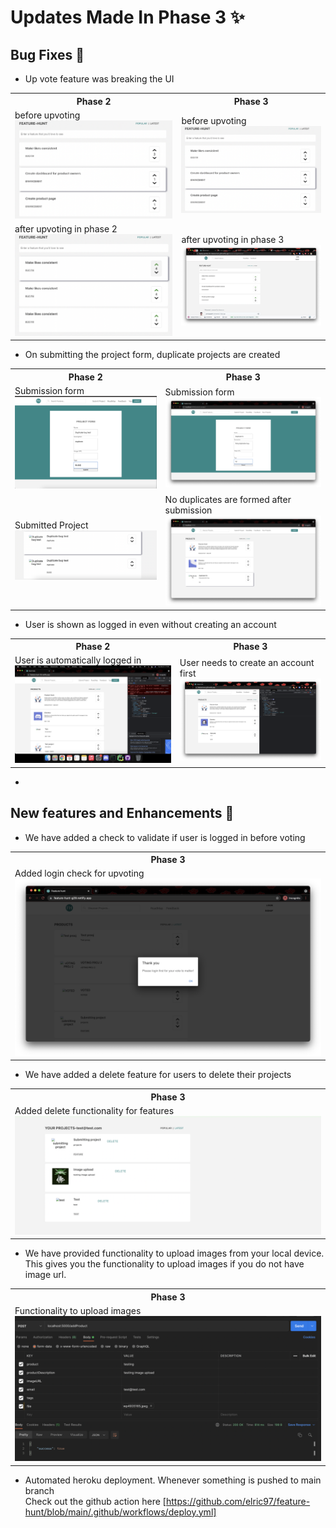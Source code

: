 # Updates Made In Phase 3 ✨

## Bug Fixes 🐛

* Up vote feature was breaking the UI
<table>
    <tr>
        <th>Phase 2</th>
        <th>Phase 3</th>
    </tr>
    <tr>
        <td>
            before upvoting
        <img src="../docs/phase_3_images/before_upvote.png">
        </td>
        <td>
            before upvoting<br>
            <img src="../docs/phase_3_images/before_upvote.png">
        </td>
    </tr>
      <tr>
        <td>
            after upvoting in phase 2
        <img src="../docs/phase_3_images/after_upvote_breaking.png">
        </td>
        <td>
            after upvoting in phase 3<br>
            <img src="../docs/phase_3_images/working_feature_upvote.png">
        </td>
    </tr>
  </table>

* On submitting the project form, duplicate projects are created
<table>
    <tr>
        <th>Phase 2</th>
        <th>Phase 3</th>
    </tr>
    <tr>
        <td>
            Submission form
        <img src="../docs/phase_3_images/submission_form.png">
        </td>
        <td>
            Submission form
        <img src="../docs/phase_3_images/updated_submission_form.png">
        </td>
    </tr>
      <tr>
        <td>
            Submitted Project
        <img src="../docs/phase_3_images/submitted_project.png">
        </td>
        <td>
            No duplicates are formed after submission
        <img src="../docs/phase_3_images/updated_project.png">
        </td>
    </tr>
  </table>

* User is shown as logged in even without creating an account
<table>
    <tr>
        <th>Phase 2</th>
        <th>Phase 3</th>
    </tr>
    <tr>
        <td>
            User is automatically logged in
        <img src="../docs/phase_3_images/auto_loggedin.png">
        </td>
        <td>
            User needs to create an account first
        <img src="../docs/phase_3_images/login.png">
        </td>
    </tr>
  </table>

*  

## New features and Enhancements 🎉

* We have added a check to validate if user is logged in before voting
<table>
    <tr>
        <th>Phase 3</th>
    </tr>
    <tr>
        <td>
	Added login check for upvoting
	<img src="../docs/phase_3_images/login_check.png">
	</td>
    </tr>
</table>

* We have added a delete feature for users to delete their projects
<table>
    <tr>
        <th>Phase 3</th>
    </tr>
    <tr>
        <td>
	Added delete functionality for features
	<img src="../docs/phase_3_images/delete_project.png">
	</td>
    </tr>
 </table>

* We have provided functionality to upload images from your local device. This gives you the functionality to upload images if you do not have image url.
<table>
    <tr>
        <th>Phase 3</th>
    </tr>
    <tr>
        <td>
	Functionality to upload images
	<img src="../docs/phase_3_images/upload_image.png">
	</td>
    </tr>
</table>


* Automated heroku deployment. Whenever something is pushed to main branch
<br> Check out the github action here [https://github.com/elric97/feature-hunt/blob/main/.github/workflows/deploy.yml]
